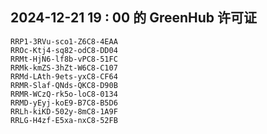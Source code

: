 ## 2024-12-21 19 : 00 的 GreenHub 许可证
```
RRP1-3RVu-sco1-Z6C8-4EAA
RROc-Ktj4-sq82-odC8-DD04
RRMt-HjN6-lf8b-vPC8-51FC
RRMk-kmZS-3hZt-W6C8-C107
RRMd-LAth-9ets-yxC8-CF64
RRMR-Slaf-QNds-QKC8-D90B
RRMR-WCzQ-rk5o-loC8-0134
RRMD-yEyj-koE9-B7C8-B5D6
RRLh-kiKD-502y-8mC8-1A9F
RRLG-H4zf-E5xa-nxC8-52FB
```
